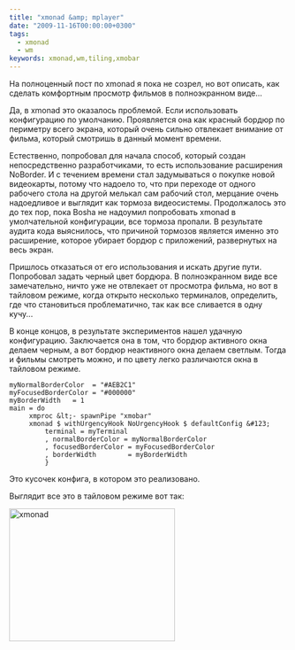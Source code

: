 ```yaml
---
title: "xmonad &amp; mplayer"
date: "2009-11-16T00:00:00+0300"
tags:
  - xmonad
  - wm
keywords: xmonad,wm,tiling,xmobar
---
```

На полноценный пост по xmonad я пока не созрел, но вот описать, как сделать комфортным просмотр фильмов в полноэкранном виде...

Да, в xmonad это оказалось проблемой. Если использовать конфигурацию по умолчанию. Проявляется она как красный бордюр по периметру всего экрана, который очень сильно отвлекает внимание от фильма, который смотришь в данный момент времени.

Естественно, попробовал для начала способ, который создан непосредственно разработчиками, то есть использование расширения NoBorder. И с течением времени стал задумываться о покупке новой видеокарты, потому что надоело то, что при переходе от одного рабочего стола на другой мелькал сам рабочий стол, мерцание очень надоедливое и выглядит как тормоза видеосистемы. Продолжалось это до тех пор, пока Bosha не надоумил попробовать xmonad в умолчательной конфигурации, все тормоза пропали. В результате аудита кода выяснилось, что причиной тормозов является именно это расширение, которое убирает бордюр с приложений, развернутых на весь экран.

Пришлось отказаться от его использования и искать другие пути. Попробовал задать черный цвет бордюра. В полноэкранном виде все замечательно, ничто уже не отвлекает от просмотра фильма, но вот в тайловом режиме, когда открыто несколько терминалов, определить, где что становиться проблематично, так как все сливается в одну кучу...

В конце концов, в результате экспериментов нашел удачную конфигурацию. Заключается она в том, что бордюр активного окна делаем черным, а вот бордюр неактивного окна делаем светлым. Тогда и фильмы смотреть можно, и по цвету легко различаются окна в тайловом режиме.

    myNormalBorderColor  = "#AEB2C1"
    myFocusedBorderColor = "#000000"
    myBorderWidth   = 1
    main = do
         xmproc &lt;- spawnPipe "xmobar"
         xmonad $ withUrgencyHook NoUrgencyHook $ defaultConfig &#123;
             terminal = myTerminal
             , normalBorderColor = myNormalBorderColor
             , focusedBorderColor = myFocusedBorderColor
             , borderWidth        = myBorderWidth
             }

Это кусочек конфига, в котором это реализовано.

Выглядит все это в тайловом режиме вот так:

<a href="https://static.juev.org/2009/11/2009-11-16-162636_1280x1024_scrot.png"><img class="aligncenter size-medium wp-image-637" title="xmonad" src="https://static.juev.org/2009/11/2009-11-16-162636_1280x1024_scrot-300x240.png" alt="xmonad" width="300" height="240" /></a>
